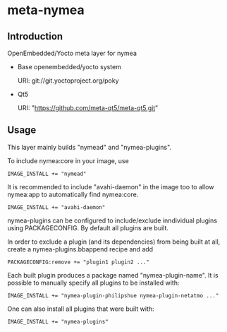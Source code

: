 meta-nymea
================================

Introduction
-------------------------

OpenEmbedded/Yocto meta layer for nymea

* Base openembedded/yocto system

	URI: git://git.yoctoproject.org/poky

* Qt5

	URI: "https://github.com/meta-qt5/meta-qt5.git"

Usage
-------------------------

This layer mainly builds "nymead" and "nymea-plugins". 

To include nymea:core in your image, use

	IMAGE_INSTALL += "nymead"

It is recommended to include "avahi-daemon" in the image too to allow nymea:app to automatically find nymea:core.

	IMAGE_INSTALL += "avahi-daemon"

nymea-plugins can be configured to include/exclude inndividual plugins using PACKAGECONFIG. By default all plugins are built. 

In order to exclude a plugin (and its dependencies) from being built at all, create a nymea-plugins.bbappend recipe and add

	PACKAGECONFIG:remove += "plugin1 plugin2 ..."


Each built plugin produces a package named "nymea-plugin-name". It is possible to manually specify all plugins to be installed with:

	IMAGE_INSTALL += "nymea-plugin-philipshue nymea-plugin-netatmo ..."

One can also install all plugins that were built with:

	IMAGE_INSTALL += "nymea-plugins"
